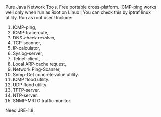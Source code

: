 Pure Java Network Tools. Free portable cross-platform. 
ICMP-ping works well only when run as Root on Linux ! 
You can check this by iptraf linux utility. 
Run as root user !
Include:
 
01) ICMP-ping, 
02) ICMP-traceroute, 
03) DNS-check resolver, 
04) TCP-scanner, 
05) IP-calculator, 
06) Syslog-server,  
07) Telnet-client, 
08) Local ARP-cache request,
09) Network Ping-Scanner,
10) Snmp-Get concrete value utility.
11) ICMP flood utility. 
12) UDP  flood utility. 
13) TFTP-server.
14) NTP-server.
15) SNMP-MRTG traffic monitor.

Need JRE-1.8:

